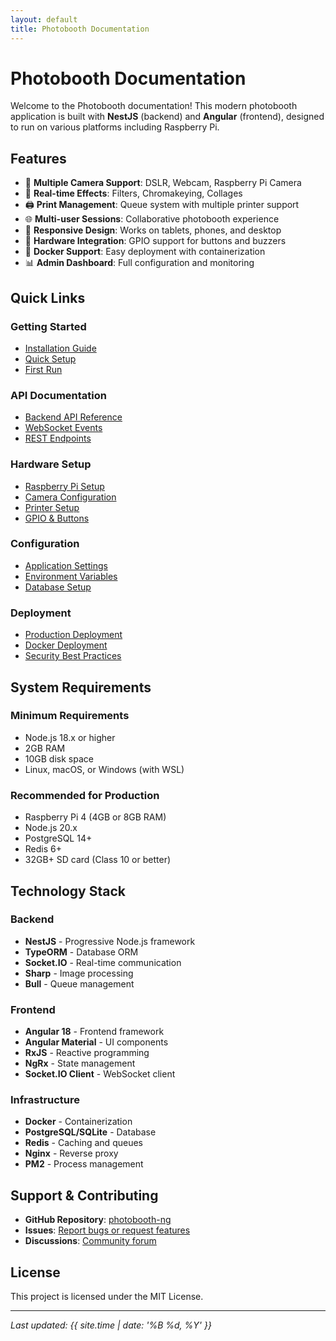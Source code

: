 ```yaml
---
layout: default
title: Photobooth Documentation
---
```


# Photobooth Documentation

Welcome to the Photobooth documentation! This modern photobooth application is built with **NestJS** (backend) and **Angular** (frontend), designed to run on various platforms including Raspberry Pi.

## Features

- 📸 **Multiple Camera Support**: DSLR, Webcam, Raspberry Pi Camera
- 🎨 **Real-time Effects**: Filters, Chromakeying, Collages
- 🖨️ **Print Management**: Queue system with multiple printer support
- 🌐 **Multi-user Sessions**: Collaborative photobooth experience
- 📱 **Responsive Design**: Works on tablets, phones, and desktop
- 🔌 **Hardware Integration**: GPIO support for buttons and buzzers
- 🚀 **Docker Support**: Easy deployment with containerization
- 📊 **Admin Dashboard**: Full configuration and monitoring

## Quick Links

### Getting Started
- [Installation Guide](guides/getting-started)
- [Quick Setup](guides/quick-setup)
- [First Run](guides/first-run)

### API Documentation
- [Backend API Reference](api/)
- [WebSocket Events](api/#websocket-events)
- [REST Endpoints](api/#rest-endpoints)

### Hardware Setup
- [Raspberry Pi Setup](hardware/raspberry-pi)
- [Camera Configuration](hardware/cameras)
- [Printer Setup](hardware/printers)
- [GPIO & Buttons](hardware/gpio)

### Configuration
- [Application Settings](setup/configuration)
- [Environment Variables](setup/environment)
- [Database Setup](setup/database)

### Deployment
- [Production Deployment](setup/deployment)
- [Docker Deployment](setup/docker)
- [Security Best Practices](setup/security)

## System Requirements

### Minimum Requirements
- Node.js 18.x or higher
- 2GB RAM
- 10GB disk space
- Linux, macOS, or Windows (with WSL)

### Recommended for Production
- Raspberry Pi 4 (4GB or 8GB RAM)
- Node.js 20.x
- PostgreSQL 14+
- Redis 6+
- 32GB+ SD card (Class 10 or better)

## Technology Stack

### Backend
- **NestJS** - Progressive Node.js framework
- **TypeORM** - Database ORM
- **Socket.IO** - Real-time communication
- **Sharp** - Image processing
- **Bull** - Queue management

### Frontend
- **Angular 18** - Frontend framework
- **Angular Material** - UI components
- **RxJS** - Reactive programming
- **NgRx** - State management
- **Socket.IO Client** - WebSocket client

### Infrastructure
- **Docker** - Containerization
- **PostgreSQL/SQLite** - Database
- **Redis** - Caching and queues
- **Nginx** - Reverse proxy
- **PM2** - Process management

## Support & Contributing

- **GitHub Repository**: [photobooth-ng](https://github.com/yourusername/photobooth-ng)
- **Issues**: [Report bugs or request features](https://github.com/yourusername/photobooth-ng/issues)
- **Discussions**: [Community forum](https://github.com/yourusername/photobooth-ng/discussions)

## License

This project is licensed under the MIT License.

---

*Last updated: {{ site.time | date: '%B %d, %Y' }}*